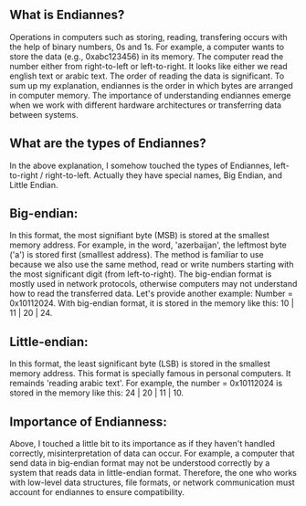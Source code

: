 ## What is Endiannes?

Operations in computers such as storing, reading, transfering occurs with the help of binary numbers, 0s and 1s. For example, a computer wants to store the data (e.g., 0xabc123456) in its memory. The computer read the number either from right-to-left or left-to-right. It looks like either we read english text or arabic text. The order of reading the data is significant. To sum up my explanation, endiannes is the order in which bytes are arranged in computer memory. The importance of understanding endiannes emerge when we work with different hardware architectures or transferring data between systems. 

## What are the types of Endiannes?
In the above explanation, I somehow touched the types of Endiannes, left-to-right / right-to-left. Actually they have special names, Big Endian, and Little Endian.

## Big-endian: 
In this format, the most signifiant byte (MSB) is stored at the smallest memory address. For example, in the word, 'azerbaijan', the leftmost byte ('a') is stored first (smalllest address). The method is familiar to use because we also use the same method, read or write numbers starting with the most significant digit (from left-to-right). The big-endian format is mostly used in network protocols, otherwise computers may not understand how to read the transferred data. Let's provide another example: 
Number = 0x10112024. With big-endian format, it is stored in the memory like this: 10 | 11 | 20 | 24.


## Little-endian: 
In this format, the least significant byte (LSB) is stored in the smallest memory address. This format is specially famous in personal computers. It remainds 'reading arabic text'. 
For example, the number = 0x10112024 is stored in the memory like this: 24 | 20 | 11 | 10. 


## Importance of Endianness: 
Above, I touched a little bit to its importance as if they haven't handled correctly, misinterpretation of data can occur. For example, a computer that send data in big-endian format may not be understood correctly by a system that reads data in little-endian format. Therefore, the one who works with low-level data structures, file formats, or network communication must account for endiannes to ensure compatibility.

